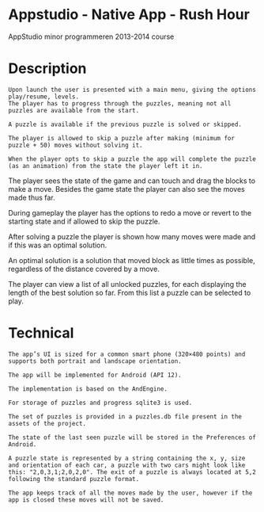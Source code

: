 Appstudio - Native App - Rush Hour
=========

AppStudio minor programmeren 2013-2014 course


Description
========

    Upon launch the user is presented with a main menu, giving the options play/resume, levels.
    The player has to progress through the puzzles, meaning not all puzzles are available from the start.

    A puzzle is available if the previous puzzle is solved or skipped.

    The player is allowed to skip a puzzle after making (minimum for puzzle + 50) moves without solving it.
  
    When the player opts to skip a puzzle the app will complete the puzzle (as an animation) from the state the player left it in.

  The player sees the state of the game and can touch and drag the blocks to make a move. Besides the game state the player can also see the moves made thus far.

  During gameplay the player has the options to redo a move or revert to the starting state and if allowed to skip the puzzle.

  After solving a puzzle the player is shown how many moves were made and if this was an optimal solution.

  An optimal solution is a solution that moved block as little times as possible, regardless of the distance covered by a move.

  The player can view a list of all unlocked puzzles, for each displaying the length of the best solution so far. From this list a puzzle can be selected to play.


Technical
========

    The app’s UI is sized for a common smart phone (320×480 points) and supports both portrait and landscape orientation.

    The app will be implemented for Android (API 12).
    
    The implementation is based on the AndEngine.
    
    For storage of puzzles and progress sqlite3 is used.
    
    The set of puzzles is provided in a puzzles.db file present in the assets of the project.
    
    The state of the last seen puzzle will be stored in the Preferences of Android.
    
    A puzzle state is represented by a string containing the x, y, size and orientation of each car, a puzzle with two cars might look like this: "2,0,3,1;2,0,2,0". The exit of a puzzle is always located at 5,2 following the standard puzzle format.
    
    The app keeps track of all the moves made by the user, however if the  app is closed these moves will not be saved.

